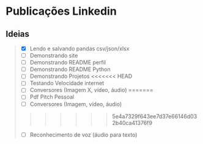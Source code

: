 # Publicações Linkedin

## Ideias


> - [X] Lendo e salvando pandas csv/json/xlsx
> - [ ] Demonstrando site
> - [ ] Demonstrando README perfil
> - [ ] Demonstrando README Python
> - [ ] Demonstrando Projetos
<<<<<<< HEAD
> - [ ] Testando Velocidade internet
> - [ ] Conversores (Imagem X, vídeo, áudio)
=======
> - [ ] Pdf Pitch Pessoal
> - [ ] Conversores (Imagem, vídeo, áudio)
>>>>>>> 5e4a7329f643ee7d37e66146d032b40ca41376f9
> - [ ] Reconhecimento de voz (áudio para texto)
